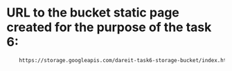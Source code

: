<h4 align=”center”>

# URL to the bucket static page created for the purpose of the task 6: <br>
```sh
    https://storage.googleapis.com/dareit-task6-storage-bucket/index.html</br>
```

</h4>